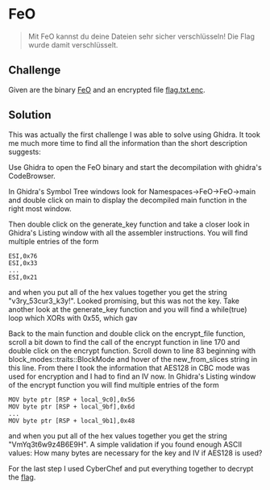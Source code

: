 # FeO
> Mit FeO kannst du deine Dateien sehr sicher verschlüsseln! Die Flag wurde damit verschlüsselt.

## Challenge
Given are the binary [FeO](FeO) and an encrypted file [flag.txt.enc](flag.txt.enc).

## Solution
This was actually the first challenge I was able to solve using Ghidra. It took me much more time to find all the information than the short description suggests:

Use Ghidra to open the FeO binary and start the decompilation with ghidra's CodeBrowser.

In Ghidra's Symbol Tree windows look for Namespaces->FeO->FeO->main and double click on main to display the decompiled main function in the right most window.

Then double click on the generate_key function and take a closer look in Ghidra's Listing window with all the assembler instructions. You will find multiple entries of the form

```
ESI,0x76
ESI,0x33
...
ESI,0x21
```
and when you put all of the hex values together you get the string "v3ry_53cur3_k3y!". Looked promising, but this was not the key. Take another look at the generate_key function and you will find a while(true) loop which XORs with 0x55, which gav

Back to the main function and double click on the encrypt_file function, scroll a bit down to find the call of the encrypt function in line 170 and double click on the encrypt function. Scroll down to line 83 beginning with block_modes::traits::BlockMode and hover of the new_from_slices string in this line. From there I took the information that AES128 in CBC mode was used for encryption and I had to find an IV now. In Ghidra's Listing window of the encrypt function you will find multiple entries of the form

```
MOV byte ptr [RSP + local_9c0],0x56
MOV byte ptr [RSP + local_9bf],0x6d
...
MOV byte ptr [RSP + local_9b1],0x48
```
and when you put all of the hex values together you get the string "VmYq3t6w9z4B6E9H". A simple validation if you found enough ASCII values: How many bytes are necessary for the key and IV if AES128 is used?

For the last step I used CyberChef and put everything together to decrypt the [flag](https://gchq.github.io/CyberChef/#recipe=AES_Decrypt(%7B'option':'Hex','string':'23%2066%2027%202c%200a%2060%2066%2036%2020%2027%2066%200a%203e%2066%202c%2074'%7D,%7B'option':'Latin1','string':'VmYq3t6w9z4B6E9H'%7D,'CBC','Raw','Raw',%7B'option':'Hex','string':''%7D,%7B'option':'Hex','string':''%7D)&input=syLs9GhQBrGC/no/dofVDnQaxuLVq%2BncYz79NaShKnBdw4fJojDB4dZ1F8W8Pf1c).
